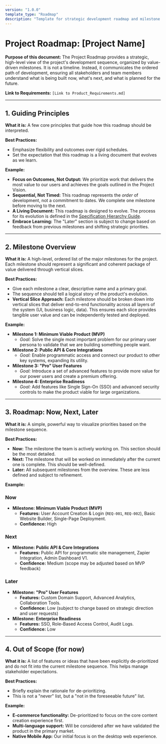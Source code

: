 ```yaml
---
version: "1.0.0"
template_type: "Roadmap"
description: "Template for strategic development roadmap and milestone planning"
---
```


# Project Roadmap: [Project Name]

**Purpose of this document:** The Project Roadmap provides a strategic, high-level view of the project's development sequence, organized by value-driven milestones. It is not a timeline. Instead, it communicates the ordered path of development, ensuring all stakeholders and team members understand what is being built now, what's next, and what is planned for the future.

**Link to Requirements:** `[Link to Product_Requirements.md]`

---

## 1. Guiding Principles

**What it is:** A few core principles that guide how this roadmap should be interpreted.

**Best Practices:**

* Emphasize flexibility and outcomes over rigid schedules.
* Set the expectation that this roadmap is a living document that evolves as we learn.

**Example:**

* **Focus on Outcomes, Not Output:** We prioritize work that delivers the most value to our users and achieves the goals outlined in the Project Vision.
* **Sequential, Not Timed:** This roadmap represents the *order* of development, not a commitment to dates. We complete one milestone before moving to the next.
* **A Living Document:** This roadmap is designed to evolve. The process for its evolution is defined in the [Specification Hierarchy Guide](link-to-your-guide).
* **Embrace Learning:** The "Later" section is subject to change based on feedback from previous milestones and shifting strategic priorities.

---

## 2. Milestone Overview

**What it is:** A high-level, ordered list of the major milestones for the project. Each milestone should represent a significant and coherent package of value delivered through vertical slices.

**Best Practices:**

* Give each milestone a clear, descriptive name and a primary goal.
* The sequence should tell a logical story of the product's evolution.
* **Vertical Slice Approach:** Each milestone should be broken down into vertical slices that deliver end-to-end functionality across all layers of the system (UI, business logic, data). This ensures each slice provides tangible user value and can be independently tested and deployed.

**Example:**

* **Milestone 1: Minimum Viable Product (MVP)**
  * *Goal:* Solve the single most important problem for our primary user persona to validate that we are building something people want.
* **Milestone 2: Public API & Core Integrations**
  * *Goal:* Enable programmatic access and connect our product to other key systems, expanding its utility.
* **Milestone 3: "Pro" User Features**
  * *Goal:* Introduce a set of advanced features to provide more value for our power users and create a premium offering.
* **Milestone 4: Enterprise Readiness**
  * *Goal:* Add features like Single Sign-On (SSO) and advanced security controls to make the product viable for large organizations.

---

## 3. Roadmap: Now, Next, Later

**What it is:** A simple, powerful way to visualize priorities based on the milestone sequence.

**Best Practices:**

* **Now:** The milestone the team is actively working on. This section should be the most detailed.
* **Next:** The milestone that will be worked on immediately after the current one is complete. This should be well-defined.
* **Later:** All subsequent milestones from the overview. These are less defined and subject to refinement.

**Example:**

### Now

* **Milestone:** **Minimum Viable Product (MVP)**
  * **Features:** User Account Creation & Login (`REQ-001`, `REQ-002`), Basic Website Builder, Single-Page Deployment.
  * **Confidence:** High

### Next

* **Milestone:** **Public API & Core Integrations**
  * **Features:** Public API for programmatic site management, Zapier Integration, Admin Dashboard V1.
  * **Confidence:** Medium (scope may be adjusted based on MVP feedback)

### Later

* **Milestone:** **"Pro" User Features**
  * **Features:** Custom Domain Support, Advanced Analytics, Collaboration Tools.
  * **Confidence:** Low (subject to change based on strategic direction and user requests)
* **Milestone:** **Enterprise Readiness**
  * **Features:** SSO, Role-Based Access Control, Audit Logs.
  * **Confidence:** Low

---

## 4. Out of Scope (for now)

**What it is:** A list of features or ideas that have been explicitly de-prioritized and do not fit into the current milestone sequence. This helps manage stakeholder expectations.

**Best Practices:**

* Briefly explain the rationale for de-prioritizing.
* This is not a "never" list, but a "not in the foreseeable future" list.

**Example:**

* **E-commerce functionality:** De-prioritized to focus on the core content creation experience first.
* **Multi-language support:** Will be considered after we have validated the product in the primary market.
* **Native Mobile App:** Our initial focus is on the desktop web experience.
